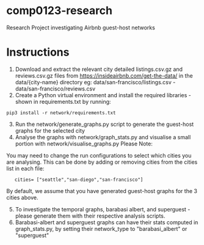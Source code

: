 # comp0123-research
Research Project investigating Airbnb guest-host networks

# Instructions
1) Download and extract the relevant city detailed 	listings.csv.gz and reviews.csv.gz files from https://insideairbnb.com/get-the-data/ in the data/{city-name} directory eg: data/san-francisco/listings.csv - data/san-francisco/reviews.csv
2) Create a Python virtual environment and install the required libraries - shown in requirements.txt by running:
```
pip3 install -r network/requirements.txt 
```
3) Run the network/generate_graphs.py script to generate the guest-host graphs for the selected city
4) Analyse the graphs with network/graph_stats.py and visualise a small portion with network/visualise_graphs.py
Please Note:

You may need to change the run configurations to select which cities you are analysing. This can be done by adding or removing cities from the cities list in each file:
```
   cities= ["seattle","san-diego","san-francisco"]
```
By default, we assume that you have generated guest-host graphs for the 3 cities above.

5) To investigate the temporal graphs, barabasi albert, and superguest - please generate them with their respective analysis scripts.
6) Barabasi-albert and superguest graphs can have their stats computed in graph_stats.py, by setting their network_type to "barabasi_albert" or "superguest"
